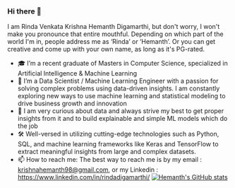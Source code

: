 ### Hi there 👋

I am Rinda Venkata Krishna Hemanth Digamarthi, but don't worry, I won't make you pronounce that entire mouthful. Depending on which part of the world I'm in, people address me as ‘Rinda’ or ‘Hemanth’. Or you can get creative and come up with your own name, as long as it's PG-rated.

- 🎓 I’m a recent graduate of Masters in Computer Science, specialized in Artificial Intelligence & Machine Learning
- 🌱 I’m a Data Scientist / Machine Learning Engineer with a passion for solving complex problems using data-driven insights. I am constantly exploring new ways to use machine learning and statistical modeling to drive business growth and innovation
- 🎯 I am very curious about data and always strive my best to get proper insights from it and to build explainable and simple ML models which do the job
- 🛠 Well-versed in utilizing cutting-edge technologies such as Python, SQL, and machine learning frameworks like Keras and TensorFlow to extract meaningful insights from large and complex datasets.
- 📫 How to reach me: The best way to reach me is by my email : krishnahemanth98@gmail.com, or my Linkedin : https://www.linkedin.com/in/rindadigamarthi/
[![Hemanth's GitHub stats](https://github-readme-stats.vercel.app/api?username=hemanth-drvk)](https://github.com/anuraghazra/github-readme-stats)

